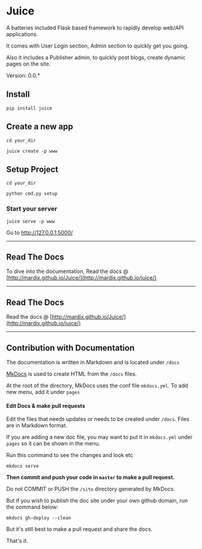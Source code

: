 # Juice

A batteries included Flask based framework to rapidly develop web/API applications. 

It comes with User Login section, Admin section to quickly get you going.

Also it includes a Publisher admin, to quickly post blogs, create dynamic pages on the site.

Version: 0.0.*

## Install

    pip install juice
    
## Create a new app

    cd your_dir 
    
    juice create -p www
    
## Setup Project
    
    cd your_dir 
    
    python cmd.py setup
    
### Start your server

    juice serve -p www

Go to http://127.0.0.1:5000/

---

## Read The Docs

To dive into the documentation, Read the docs @ [http://mardix.github.io/Juice/](http://mardix.github.io/juice/)

    
--- 

## Read The Docs

Read the docs @ [http://mardix.github.io/Juice/](http://mardix.github.io/juice/)

---


## Contribution with Documentation

The documentation is written in Markdown and is located under `/docs` 
 
[MkDocs](http://www.mkdocs.org/) is used to create HTML from the `/docs` files. 

At the root of the directory, MkDocs uses the conf file `mkdocs.yml`. To add
 new menu, add it under `pages`

#### Edit Docs & make pull requests

Edit the files that needs updates or needs to be created under `/docs`. Files
are in Markdown format. 

If you are adding a new doc file, you may want to put it in `mkdocs.yml` under
`pages` so it can be shown in the menu.


Run this command to see the changes and look etc

    mkdocs serve
    

**Then commit and push your code in `master` to make a pull request.**

Do not COMMIT or PUSH the `/site` directory generated by MkDocs.
 
But if you wish to publish the doc site under your own github domain, 
run the command below:

    mkdocs gh-deploy --clean

But it's still best to make a pull request and share the docs.

That's it.

    
    